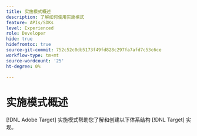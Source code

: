 ```yaml
---
title: 实施模式概述
description: 了解如何使用实施模式
feature: APIs/SDKs
level: Experienced
role: Developer
hide: true
hidefromtoc: true
source-git-commit: 752c52c0db5173f49fd828c297fa7afd7c53c6ce
workflow-type: tm+mt
source-wordcount: '25'
ht-degree: 0%

---
```


# 实施模式概述

[!DNL Adobe Target] 实施模式帮助您了解和创建以下体系结构 [!DNL Target] 实现。

